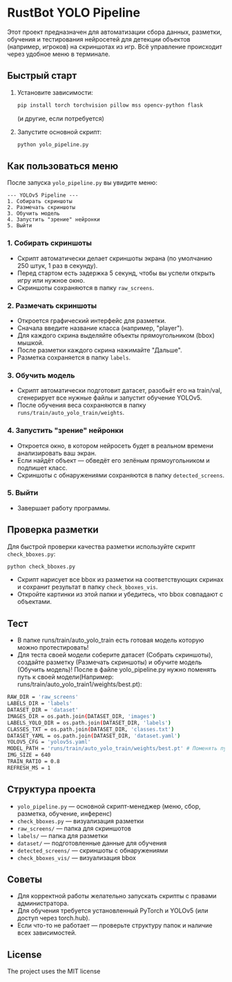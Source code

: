 # RustBot YOLO Pipeline

Этот проект предназначен для автоматизации сбора данных, разметки, обучения и тестирования нейросетей для детекции объектов (например, игроков) на скриншотах из игр. Всё управление происходит через удобное меню в терминале.

## Быстрый старт

1. Установите зависимости:
   
   ```bash
   pip install torch torchvision pillow mss opencv-python flask
   ```
   (и другие, если потребуется)

2. Запустите основной скрипт:
   
   ```bash
   python yolo_pipeline.py
   ```

## Как пользоваться меню

После запуска `yolo_pipeline.py` вы увидите меню:

```
--- YOLOv5 Pipeline ---
1. Собирать скриншоты
2. Размечать скриншоты
3. Обучить модель
4. Запустить "зрение" нейронки
5. Выйти
```

### 1. Собирать скриншоты
- Скрипт автоматически делает скриншоты экрана (по умолчанию 250 штук, 1 раз в секунду).
- Перед стартом есть задержка 5 секунд, чтобы вы успели открыть игру или нужное окно.
- Скриншоты сохраняются в папку `raw_screens`.

### 2. Размечать скриншоты
- Откроется графический интерфейс для разметки.
- Сначала введите название класса (например, "player").
- Для каждого скрина выделяйте объекты прямоугольником (bbox) мышкой.
- После разметки каждого скрина нажимайте "Дальше".
- Разметка сохраняется в папку `labels`.

### 3. Обучить модель
- Скрипт автоматически подготовит датасет, разобьёт его на train/val, сгенерирует все нужные файлы и запустит обучение YOLOv5.
- После обучения веса сохраняются в папку `runs/train/auto_yolo_train/weights`.

### 4. Запустить "зрение" нейронки
- Откроется окно, в котором нейросеть будет в реальном времени анализировать ваш экран.
- Если найдёт объект — обведёт его зелёным прямоугольником и подпишет класс.
- Скриншоты с обнаружениями сохраняются в папку `detected_screens`.

### 5. Выйти
- Завершает работу программы.


## Проверка разметки

Для быстрой проверки качества разметки используйте скрипт `check_bboxes.py`:

```bash
python check_bboxes.py
```

- Скрипт нарисует все bbox из разметки на соответствующих скринах и сохранит результат в папку `check_bboxes_vis`.
- Откройте картинки из этой папки и убедитесь, что bbox совпадают с объектами.

## Тест

- В папке runs/train/auto_yolo_train есть готовая модель которую можно протестировать!
- Для теста своей модели соберите датасет (Собрать скриншоты), создайте разметку (Размечать скриншоты) и обучите модель (Обучить модель)! После в файле yolo_pipeline.py нужно поменять путь к своей модели(Например: runs/train/auto_yolo_train1/weights/best.pt):

```bash
RAW_DIR = 'raw_screens'
LABELS_DIR = 'labels'
DATASET_DIR = 'dataset'
IMAGES_DIR = os.path.join(DATASET_DIR, 'images')
LABELS_YOLO_DIR = os.path.join(DATASET_DIR, 'labels')
CLASSES_TXT = os.path.join(DATASET_DIR, 'classes.txt')
DATASET_YAML = os.path.join(DATASET_DIR, 'dataset.yaml')
YOLOV5_CFG = 'yolov5s.yaml'
MODEL_PATH = 'runs/train/auto_yolo_train/weights/best.pt' # Поменять путь к своей модели
IMG_SIZE = 640
TRAIN_RATIO = 0.8
REFRESH_MS = 1
```

## Структура проекта

- `yolo_pipeline.py` — основной скрипт-менеджер (меню, сбор, разметка, обучение, инференс)
- `check_bboxes.py` — визуализация разметки
- `raw_screens/` — папка для скриншотов
- `labels/` — папка для разметки
- `dataset/` — подготовленные данные для обучения
- `detected_screens/` — скриншоты с обнаружениями
- `check_bboxes_vis/` — визуализация bbox


## Советы
- Для корректной работы желательно запускать скрипты с правами администратора.
- Для обучения требуется установленный PyTorch и YOLOv5 (или доступ через torch.hub).
- Если что-то не работает — проверьте структуру папок и наличие всех зависимостей.


## License

The project uses the MIT license


